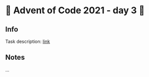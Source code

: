 # 🎄 Advent of Code 2021 - day 3 🎄

## Info

Task description: [link](https://adventofcode.com/2021/day/3)

## Notes

...